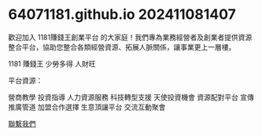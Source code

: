# 64071181.github.io 202411081407

歡迎加入 1181賺錢王創業平台 的大家庭！我們專為業務經營者及創業者提供資源整合平台，協助您整合各類經營資源、拓展人脈關係，讓事業更上一層樓。

1181 賺錢王
少勞多得 人財旺

平台資源：

營商教學
投資指導
人力資源服務
科技轉型支援
天使投資機會
資源配對平台
宣傳推廣管道
加盟合作選擇
生意頂讓平台
交流互動聚會



<a href="https://wa.me/85264071181/?text=查詢創新科技" class="btn">聯繫我們</a>
